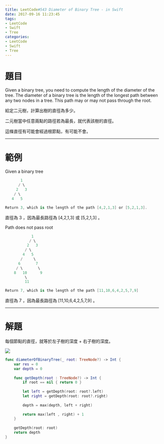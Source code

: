 ```yaml
---
title: LeetCode#543 Diameter of Binary Tree - in Swift
date: 2017-09-16 11:23:45
tags:
- LeetCode
- Swift
- Tree
categories:
- LeetCode
- Swift
- Tree
---
```


# 題目

Given a binary tree, you need to compute the length of the diameter of the tree. The diameter of a binary tree is the length of the longest path between any two nodes in a tree. This path may or may not pass through the root.
 
給定二元樹，計算出樹的直徑為多少。 

二元樹當中任意兩點的路徑若為最長，就代表該樹的直徑。

這條直徑有可能會經過根節點，有可能不會。

---

# 範例

Given a binary tree
``` swift
       1
      / \
     2   3
    / \
   4   5

Return 3, which is the length of the path [4,2,1,3] or [5,2,1,3].
```
直徑為 3 ，因為最長路徑為 [4,2,1,3] 或 [5,2,1,3] 。


Path does not pass root
``` swift
            1
           / \
          2   3
         / \
        4   5
       /     \
      6       7
     / \       \
    8   10      9
         \
         11

Return 7, which is the length of the path [11,10,6,4,2,5,7,9]
```
直徑為 7 ，因為最長路徑為 [11,10,6,4,2,5,7,9] 。

---

# 解題

每個節點的直徑，就等於左子樹的深度 + 右子樹的深度。

![](leetcode-543/diameter.gif)

``` swift
func diameterOfBinaryTree(_ root: TreeNode?) -> Int {
    var res = 0
    var depth = 0
    
    func getDepth(root : TreeNode?) -> Int {
        if root == nil { return 0 }
        
        let left = getDepth(root: root?.left)
        let right = getDepth(root: root?.right)
        
        depth = max(depth, left + right)
        
        return max(left , right) + 1
    }
    
    getDepth(root: root)
    return depth
}
```







